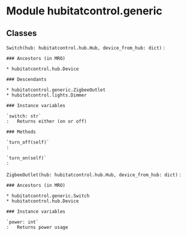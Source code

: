 # Module hubitatcontrol.generic

## Classes

`Switch(hub: hubitatcontrol.hub.Hub, device_from_hub: dict)`
:

```
### Ancestors (in MRO)

* hubitatcontrol.hub.Device

### Descendants

* hubitatcontrol.generic.ZigbeeOutlet
* hubitatcontrol.lights.Dimmer

### Instance variables

`switch: str`
:   Returns either (on or off)

### Methods

`turn_off(self)`
:

`turn_on(self)`
:
```

`ZigbeeOutlet(hub: hubitatcontrol.hub.Hub, device_from_hub: dict)`
:

```
### Ancestors (in MRO)

* hubitatcontrol.generic.Switch
* hubitatcontrol.hub.Device

### Instance variables

`power: int`
:   Returns power usage
```
